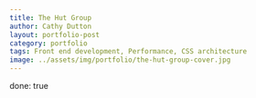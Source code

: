 ```yaml
---
title: The Hut Group
author: Cathy Dutton
layout: portfolio-post
category: portfolio
tags: Front end development, Performance, CSS architecture
image: ../assets/img/portfolio/the-hut-group-cover.jpg
---
```


done: true


